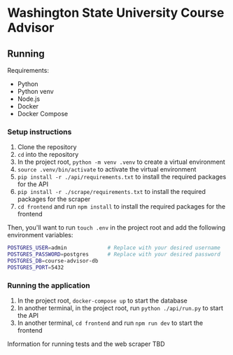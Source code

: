 # Washington State University Course Advisor

## Running

Requirements:
- Python
- Python venv
- Node.js
- Docker
- Docker Compose

### Setup instructions
1. Clone the repository
2. `cd` into the repository
3. In the project root, `python -m venv .venv` to create a virtual environment
4. `source .venv/bin/activate` to activate the virtual environment
5. `pip install -r ./api/requirements.txt` to install the required packages for the API
6. `pip install -r ./scrape/requirements.txt` to install the required packages for the scraper
7. `cd frontend` and run `npm install` to install the required packages for the frontend

Then, you'll want to run `touch .env` in the project root and add the following environment variables:
```bash
POSTGRES_USER=admin             # Replace with your desired username
POSTGRES_PASSWORD=postgres      # Replace with your desired password
POSTGRES_DB=course-advisor-db
POSTGRES_PORT=5432
```

### Running the application
1. In the project root, `docker-compose up` to start the database
2. In another terminal, in the project root, run `python ./api/run.py` to start the API
3. In another terminal, `cd frontend` and run `npm run dev` to start the frontend

Information for running tests and the web scraper TBD